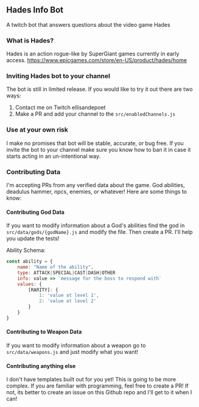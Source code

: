 ## Hades Info Bot

A twitch bot that answers questions about the video game Hades

### What is Hades?

Hades is an action rogue-like by SuperGiant games currently in early access. https://www.epicgames.com/store/en-US/product/hades/home

### Inviting Hades bot to your channel

The bot is still in limited release. If you would like to try it out there are two ways:

1. Contact me on Twitch ellisandepoet
2. Make a PR and add your channel to the `src/enabledChannels.js`

### Use at your own risk

I make no promises that bot will be stable, accurate, or bug free. If you invite the bot to your channel make sure you know how to ban it in case it starts acting in an un-intentional way.

### Contributing Data

I'm accepting PRs from any verified data about the game. God abilities, deadulus hammer, npcs, enemies, or whatever! Here are some things to know:

#### Contributing God Data

If you want to modify information about a God's abilities find the god in `src/data/gods/{godName}.js` and modify the file. Then create a PR. I'll help you update the tests!

Ability Schema:

```js
const ability = {
    name: "Name of the ability",
    type: ATTACK|SPECIAL|CAST|DASH|OTHER
    info: value => `message for the boss to respond with`
    values: {
        [RARITY]: {
            1: 'value at level 1',
            2: 'value at level 2'
        }
    }
}
```

#### Contributing to Weapon Data

If you want to modify information about a weapon go to `src/data/weapons.js` and just modify what you want!

#### Contributing anything else

I don't have templates built out for you yet! This is going to be more complex. If you are familiar with programming, feel free to create a PR! If not, its better to create an issue on this Github repo and I'll get to it when I can!
